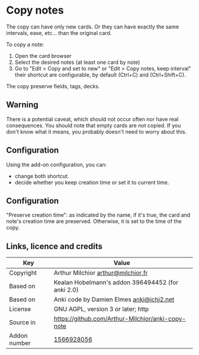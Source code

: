 # Copy notes

The copy can have only new cards. Or they can have exactly the same
intervals, ease, etc... than the original card.

To copy a note:
1. Open the card browser
2. Select the desired notes (at least one card by note)
3. Go to "Edit > Copy and set to new" or "Edit > Copy notes, keep
   interval" their shortcut are configurable, by default (Ctrl+C) and
   (Ctrl+Shift+C).

The copy preserve fields, tags, decks.

## Warning
There is a potential caveat, which should not occur often nor have
real consequences. You should note that empty cards are not copied. If
you don't know what it means, you probably doesn't need to worry about
this.
## Configuration
Using the add-on configuration, you can:
* change both shortcut.
* decide whether you keep creation time or set it to current time.

## Configuration
"Preserve creation time": as indicated by the name, if it's true, the card and note's creation time are preserved. Otherwise, it is set to the time of the copy.

## Links, licence and credits

Key         |Value
------------|-------------------------------------------------------------------
Copyright   |Arthur Milchior <arthur@milchior.fr>
Based on    |Kealan Hobelmann's addon 396494452 (for anki 2.0)
Based on    |Anki code by Damien Elmes <anki@ichi2.net>
License     |GNU AGPL, version 3 or later; http|//www.gnu.org/licenses/agpl.html
Source in   |https://github.com/Arthur-Milchior/anki-copy-note
Addon number| [1566928056](https://ankiweb.net/shared/info/1566928056)

